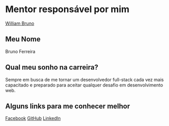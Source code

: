 # Mentor responsável por mim

[William Bruno](/mentores/perfis/william_bruno.md)

## Meu Nome

Bruno Ferreira

## Qual meu sonho na carreira?

Sempre em busca de me tornar um desenvolvedor full-stack cada vez mais capacitado e preparado para aceitar qualquer desafio em desenvolvimento web.

## Alguns links para me conhecer melhor

[Facebook](https://www.facebook.com/fsbrunoferreira)
[GitHub](https://github.com/brunoferreiras)
[LinkedIn](www.linkedin.com/in/bruno-ferreira-91547310b)
